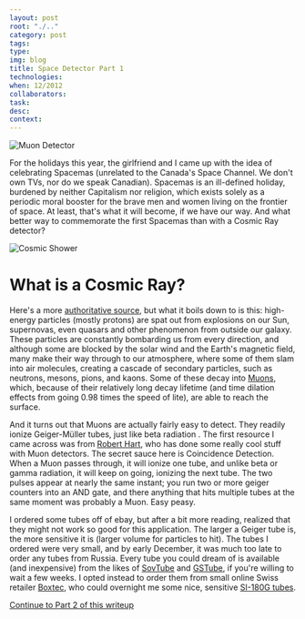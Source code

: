 ```yaml
---
layout: post 
root: "./.." 
category: post
tags: 
type: 
img: blog 
title: Space Detector Part 1
technologies: 
when: 12/2012
collaborators: 
task: 
desc: 
context:  
---
```


![Muon Detector](/images/{{page.img}}/muon1.jpg)

For the holidays this year, the girlfriend and I came up with the idea of celebrating Spacemas (unrelated to the Canada's Space Channel. We don't own TVs, nor do we speak Canadian). Spacemas is an ill-defined holiday, burdened by neither Capitalism nor religion, which exists solely as a periodic moral booster for the brave men and women living on the frontier of space. At least, that's what it will become, if we have our way. And what better way to commemorate the first Spacemas than with a Cosmic Ray detector?

![Cosmic Shower](/images/{{page.img}}/cosmic-shower.jpg)

# What is a Cosmic Ray? 

Here's a more [authoritative source](http://en.wikipedia.org/wiki/Cosmic_ray), but what it boils down to is this: high-energy particles (mostly protons) are spat out from explosions on our Sun, supernovas, even quasars and other phenomenon from outside our galaxy. These particles are constantly bombarding us from every direction, and although some are blocked by the solar wind and the Earth's magnetic field, many make their way through to our atmosphere, where some of them slam into air molecules, creating a cascade of secondary particles, such as neutrons, mesons, pions, and kaons. Some of these decay into [Muons](http://en.wikipedia.org/wiki/Muons), which, because of their relatively long decay lifetime (and time dilation effects from going 0.98 times the speed of lite), are able to reach the surface.

And it turns out that Muons are actually fairly easy to detect. They readily ionize Geiger-Müller tubes, just like beta radiation . The first resource I came across was from [Robert Hart](http://hardhack.org.au/geiger_muller_detector), who has done some really cool stuff with Muon detectors. The secret sauce here is Coincidence Detection. When a Muon passes through, it will ionize one tube, and unlike beta or gamma radiation, it will keep on going, ionizing the next tube. The two pulses appear at nearly the same instant; you run two or more geiger counters into an AND gate, and there anything that hits multiple tubes at the same moment was probably a Muon. Easy peasy.

I ordered some tubes off of ebay, but after a bit more reading, realized that they might not work so good for this application. The larger a Geiger tube is, the more sensitive it is (larger volume for particles to hit). The tubes I ordered were very small, and by early December, it was much too late to order any tubes from Russia. Every tube you could dream of is available (and inexpensive) from the likes of [SovTube](http://sovtube.com) and [GSTube](http://gstube.com), if you're willing to wait a few weeks. I opted instead to order them from small online Swiss retailer [Boxtec](https://shop.boxtec.ch), who could overnight me some nice, sensitive [SI-180G tubes](http://shop.boxtec.ch/geiger-mueller-tube-180g-p-40722.html).

[Continue to Part 2 of this writeup](/blog/space-2.html)